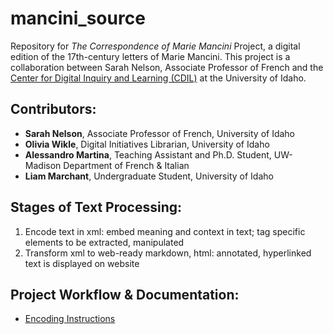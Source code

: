 # mancini_source

Repository for *The Correspondence of Marie Mancini* Project, a digital edition of the 17th-century letters of Marie Mancini. This project is a collaboration between Sarah Nelson, Associate Professor of French and the [Center for Digital Inquiry and Learning (CDIL)](https://cdil.lib.uidaho.edu/) at the University of Idaho.

## Contributors:
- **Sarah Nelson**, Associate Professor of French, University of Idaho
- **Olivia Wikle**, Digital Initiatives Librarian, University of Idaho
- **Alessandro Martina**, Teaching Assistant and Ph.D. Student, UW-Madison Department of French & Italian
- **Liam Marchant**, Undergraduate Student, University of Idaho

## Stages of Text Processing:
1. Encode text in xml: embed meaning and context in text; tag specific elements to be extracted, manipulated
2. Transform xml to web-ready markdown, html: annotated, hyperlinked text is displayed on website

## Project Workflow & Documentation:
- [Encoding Instructions](/docs/encoding.md)
